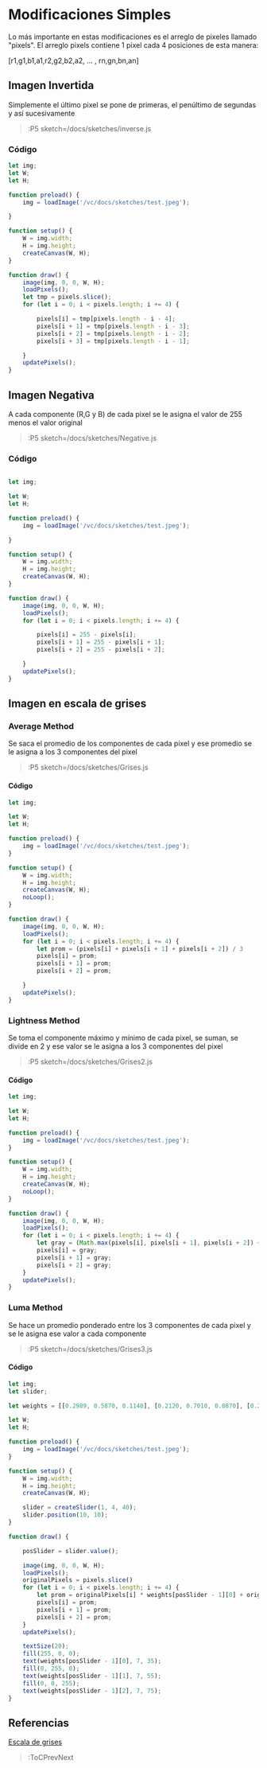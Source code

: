 # Modificaciones Simples

Lo más importante en estas modificaciones es el arreglo de pixeles llamado "pixels".
El arreglo pixels contiene 1 pixel cada 4 posiciones de esta manera:

[r1,g1,b1,a1,r2,g2,b2,a2, ... , rn,gn,bn,an]

## Imagen Invertida

Simplemente el último pixel se pone de primeras, el penúltimo de segundas y así sucesivamente

> :P5 sketch=/docs/sketches/inverse.js

### Código

```js
let img;
let W;
let H;

function preload() {
    img = loadImage('/vc/docs/sketches/test.jpeg');

}

function setup() {
    W = img.width;
    H = img.height;
    createCanvas(W, H);
}

function draw() {
    image(img, 0, 0, W, H);
    loadPixels();
    let tmp = pixels.slice();
    for (let i = 0; i < pixels.length; i += 4) {

        pixels[i] = tmp[pixels.length - i - 4];
        pixels[i + 1] = tmp[pixels.length - i - 3];
        pixels[i + 2] = tmp[pixels.length - i - 2];
        pixels[i + 3] = tmp[pixels.length - i - 1];

    }
    updatePixels();
}
```

## Imagen Negativa

A cada componente (R,G y B) de cada pixel se le asigna el valor de 255 menos el valor original 

> :P5 sketch=/docs/sketches/Negative.js

### Código

```js

let img;

let W;
let H;

function preload() {
    img = loadImage('/vc/docs/sketches/test.jpeg');

}

function setup() {
    W = img.width;
    H = img.height;
    createCanvas(W, H);
}

function draw() {
    image(img, 0, 0, W, H);
    loadPixels();
    for (let i = 0; i < pixels.length; i += 4) {

        pixels[i] = 255 - pixels[i];
        pixels[i + 1] = 255 - pixels[i + 1];
        pixels[i + 2] = 255 - pixels[i + 2];

    }
    updatePixels();
}

```

## Imagen en escala de grises

### Average Method

Se saca el promedio de los componentes de cada pixel y ese promedio se le asigna a los 3 componentes del pixel

> :P5 sketch=/docs/sketches/Grises.js

#### Código

```js
let img;

let W;
let H;

function preload() {
    img = loadImage('/vc/docs/sketches/test.jpeg');
}

function setup() {
    W = img.width;
    H = img.height;
    createCanvas(W, H);
    noLoop();
}

function draw() {
    image(img, 0, 0, W, H);
    loadPixels();
    for (let i = 0; i < pixels.length; i += 4) {
        let prom = (pixels[i] + pixels[i + 1] + pixels[i + 2]) / 3
        pixels[i] = prom;
        pixels[i + 1] = prom;
        pixels[i + 2] = prom;

    }
    updatePixels();
}
```

### Lightness Method

Se toma el componente máximo y mínimo de cada pixel, se suman, se divide en 2 y ese valor se le asigna a los 3 componentes del pixel

> :P5 sketch=/docs/sketches/Grises2.js

#### Código

```js
let img;

let W;
let H;

function preload() {
    img = loadImage('/vc/docs/sketches/test.jpeg');
}

function setup() {
    W = img.width;
    H = img.height;
    createCanvas(W, H);
    noLoop();
}

function draw() {
    image(img, 0, 0, W, H);
    loadPixels();
    for (let i = 0; i < pixels.length; i += 4) {
        let gray = (Math.max(pixels[i], pixels[i + 1], pixels[i + 2]) + Math.min(pixels[i], pixels[i + 1], pixels[i + 2])) / 2
        pixels[i] = gray;
        pixels[i + 1] = gray;
        pixels[i + 2] = gray;
    }
    updatePixels();
}
```

### Luma Method

Se hace un promedio ponderado entre los 3 componentes de cada pixel y se le asigna ese valor a cada componente

> :P5 sketch=/docs/sketches/Grises3.js

#### Código

```js
let img;
let slider;

let weights = [[0.2989, 0.5870, 0.1140], [0.2120, 0.7010, 0.0870], [0.2126, 0.7152, 0.0722], [0.2627, 0.6780, 0.0593]]

let W;
let H;

function preload() {
    img = loadImage('/vc/docs/sketches/test.jpeg');
}

function setup() {
    W = img.width;
    H = img.height;
    createCanvas(W, H);

    slider = createSlider(1, 4, 40);
    slider.position(10, 10);
}

function draw() {

    posSlider = slider.value();

    image(img, 0, 0, W, H);
    loadPixels();
    originalPixels = pixels.slice()
    for (let i = 0; i < pixels.length; i += 4) {
        let prom = originalPixels[i] * weights[posSlider - 1][0] + originalPixels[i + 1] * weights[posSlider - 1][1] + originalPixels[i + 2] * weights[posSlider - 1][2]
        pixels[i] = prom;
        pixels[i + 1] = prom;
        pixels[i + 2] = prom;
    }
    updatePixels();

    textSize(20);
    fill(255, 0, 0);
    text(weights[posSlider - 1][0], 7, 35);
    fill(0, 255, 0);
    text(weights[posSlider - 1][1], 7, 55);
    fill(0, 0, 255);
    text(weights[posSlider - 1][2], 7, 75);
}
```

## Referencias

[Escala de grises](https://en.wikipedia.org/wiki/HSL_and_HSV#Disadvantages)

> :ToCPrevNext